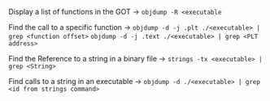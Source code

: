 Display a list of functions in the GOT -> `objdump -R <executable`
<!--SR:!2024-07-12,4,270-->

Find the call to a specific function -> `objdump -d -j .plt ./<executable> | grep <function offset>` `objdump -d -j .text ./<executable> | grep <PLT address>`
<!--SR:!2024-07-12,4,270-->

Find the Reference to a string in a binary file -> `strings -tx <executable> | grep <String>`
<!--SR:!2024-07-12,4,270-->

Find calls to a string in an executable -> `objdump -d ./<executable> | grep <id from strings command>`
<!--SR:!2024-07-12,4,270-->
